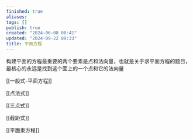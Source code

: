```yaml
---
finished: true
aliases: 
tags: []
publish: true
created: "2024-06-08 08:41"
updated: "2024-09-22 09:33"
title: 平面方程
---
```

构建平面的方程最重要的两个要素是点和法向量，也就是关于求平面方程的题目，最核心的永远是找到这个面上的一个点和它的法向量

[[一般式-平面方程]]

[[点法式]]

[[三点式]]

[[截距式]]

[[平面束方程]]
